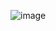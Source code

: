 ![image](https://github.com/PHP-Glenn/Activity-8/assets/167279781/6f57b803-eb04-42d5-9a6a-9a832d00a95a)
